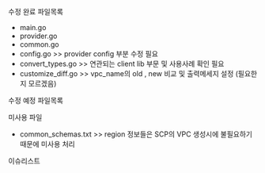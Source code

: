 수정 완료 파일목록
 - main.go
 - provider.go
 - common.go
 - config.go >> provider config 부분 수정 필요
 - convert_types.go >> 연관되는 client lib 부문 및 사용사례 확인 필요
 - customize_diff.go >> vpc_name의 old , new 비교 및 출력메세지 설정 (필요한지 모르겠음)

수정 예정 파일목록



미사용 파일 
  - common_schemas.txt >> region 정보들은 SCP의 VPC 생성시에 불필요하기 때문에 미사용 처리


이슈리스트 
